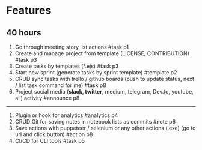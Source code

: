 # Features

## 40 hours

1. Go through meeting story list actions #task p1
1. Create and manage project from template (LICENSE, CONTRIBUTION) #task p3
1. Create tasks by templates (*.ejs) #task p3
1. Start new sprint (generate tasks by sprint template) #template p2
1. CRUD sync tasks with trello / github boards (push to update status, next / list task command for me) #task p8
1. Project social media (**slack, twitter**, medium, telegram, Dev.to, youtube, all) activity #announce p8

---

1. Plugin or hook for analytics #analytics p4
1. CRUD Git for saving notes in notebook lists as commits #note p6
1. Save actions with puppeteer / selenium or any other actions (.exe) (go to url and click button) #action p8
1. CI/CD for CLI tools #task p5